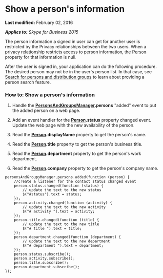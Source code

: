 
# Show a person's information

 **Last modified:** February 02, 2016

 _**Applies to:** Skype for Business 2015_

The person information a signed in user can get for another user is restricted by the Privacy relationships between the two users. When a privacy relationship restricts access to person information, the [Person](http://technet.microsoft.com/library/10e41c61-92ff-4bb0-a855-61d1ef231833%28Office.14%29.aspx) property for that information is null.

After the user is signed in, your application can do the following procedure. The desired person may not be in the user's person list. In that case, see [Search for persons and distribution groups]( /SearchForPersonsAndGroups.md) to learn about providing a person search feature.

### How to: Show a person's information


1. Handle the  **[PersonsAndGroupsManager](http://technet.microsoft.com/library/ce912c52-5bed-47b1-b4e0-ce4328297c87%28Office.14%29.aspx).persons** "added" event to put the added person on a web page.
    
2. Add an event handler for the  **[Person](http://technet.microsoft.com/library/10e41c61-92ff-4bb0-a855-61d1ef231833%28Office.14%29.aspx).status** property changed event. Update the web page with the new availability of the person.
    
3. Read the  **[Person](http://technet.microsoft.com/library/10e41c61-92ff-4bb0-a855-61d1ef231833%28Office.14%29.aspx).displayName** property to get the person's name.
    
4. Read the  **[Person](http://technet.microsoft.com/library/10e41c61-92ff-4bb0-a855-61d1ef231833%28Office.14%29.aspx).title** property to get the person's business title.
    
5. Read the  **[Person](http://technet.microsoft.com/library/10e41c61-92ff-4bb0-a855-61d1ef231833%28Office.14%29.aspx).department** property to get the person's work department.
    
6. Read the  **[Person](http://technet.microsoft.com/library/10e41c61-92ff-4bb0-a855-61d1ef231833%28Office.14%29.aspx).company** property to get the person's company name.
    



```
personsAndGroupsManager.persons.added(function (person) {
    //create a listener for the contact status changed event
    person.status.changed(function (status) {
        // update the text to the new status
        $("#status").text = status;
    });
    person.activity.changed(function (activity) {
        // update the text to the new activity
        $("# activity ").text = activity;
    });
    person.title.changed(function (title) {
        // update the text to the new title
        $("# title ").text = title;
    });
    person.department.changed(function (department) {
        // update the text to the new department
        $("# department ").text = department;
    });
    person.status.subscribe();
    person.activity.subscribe();
    person.title.subscribe();
    person.department.subscribe();
});

```

